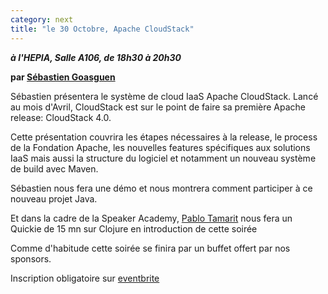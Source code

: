 ```yaml
---
category: next
title: "le 30 Octobre, Apache CloudStack"
---
```


***à l'HEPIA, Salle A106, de 18h30 à 20h30***

**par [Sébastien Goasguen](/jug/speakers.html?key=sebastiengoasguen)**

Sébastien présentera le système de cloud IaaS Apache CloudStack. Lancé au mois d'Avril, CloudStack est sur le point de faire sa première Apache release: CloudStack 4.0. 

Cette présentation couvrira les étapes nécessaires à la release, le process de la Fondation Apache, les nouvelles features spécifiques aux solutions IaaS mais aussi la structure du logiciel et notamment un nouveau système de build avec Maven. 

Sébastien nous fera une démo et nous montrera comment participer à ce nouveau projet Java.

Et dans la cadre de la Speaker Academy, [Pablo Tamarit](/jug/speakers.html?key=pablotamarit) nous fera un Quickie de 15 mn sur Clojure en introduction de cette soirée

Comme d'habitude cette soirée se finira par un buffet offert par nos sponsors.

Inscription obligatoire sur [eventbrite](http://www.eventbrite.com/event/4619392728)